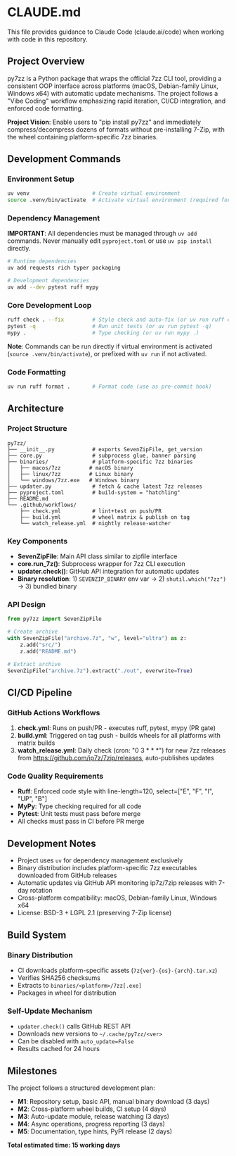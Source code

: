 # CLAUDE.md

This file provides guidance to Claude Code (claude.ai/code) when working with code in this repository.

## Project Overview

py7zz is a Python package that wraps the official 7zz CLI tool, providing a consistent OOP interface across platforms (macOS, Debian-family Linux, Windows x64) with automatic update mechanisms. The project follows a "Vibe Coding" workflow emphasizing rapid iteration, CI/CD integration, and enforced code formatting.

**Project Vision**: Enable users to "pip install py7zz" and immediately compress/decompress dozens of formats without pre-installing 7-Zip, with the wheel containing platform-specific 7zz binaries.

## Development Commands

### Environment Setup
```bash
uv venv                    # Create virtual environment
source .venv/bin/activate  # Activate virtual environment (required for direct tool usage)
```

### Dependency Management
**IMPORTANT**: All dependencies must be managed through `uv add` commands. Never manually edit `pyproject.toml` or use `uv pip install` directly.

```bash
# Runtime dependencies
uv add requests rich typer packaging

# Development dependencies  
uv add --dev pytest ruff mypy
```

### Core Development Loop
```bash
ruff check . --fix         # Style check and auto-fix (or uv run ruff check . --fix)
pytest -q                  # Run unit tests (or uv run pytest -q)
mypy .                     # Type checking (or uv run mypy .)
```

**Note**: Commands can be run directly if virtual environment is activated (`source .venv/bin/activate`), or prefixed with `uv run` if not activated.

### Code Formatting
```bash
uv run ruff format .       # Format code (use as pre-commit hook)
```

## Architecture

### Project Structure
```
py7zz/
├── __init__.py            # exports SevenZipFile, get_version
├── core.py                # subprocess glue, banner parsing
├── binaries/              # platform-specific 7zz binaries
│   ├── macos/7zz         # macOS binary
│   ├── linux/7zz         # Linux binary  
│   └── windows/7zz.exe   # Windows binary
├── updater.py             # fetch & cache latest 7zz releases
├── pyproject.toml         # build-system = "hatchling"
├── README.md
└── .github/workflows/
    ├── check.yml          # lint+test on push/PR
    ├── build.yml          # wheel matrix & publish on tag
    └── watch_release.yml  # nightly release-watcher
```

### Key Components
- **SevenZipFile**: Main API class similar to zipfile interface
- **core.run_7z()**: Subprocess wrapper for 7zz CLI execution
- **updater.check()**: GitHub API integration for automatic updates
- **Binary resolution**: 1) `SEVENZIP_BINARY` env var → 2) `shutil.which("7zz")` → 3) bundled binary

### API Design
```python
from py7zz import SevenZipFile

# Create archive
with SevenZipFile("archive.7z", "w", level="ultra") as z:
    z.add("src/")
    z.add("README.md")

# Extract archive
SevenZipFile("archive.7z").extract("./out", overwrite=True)
```

## CI/CD Pipeline

### GitHub Actions Workflows
1. **check.yml**: Runs on push/PR - executes ruff, pytest, mypy (PR gate)
2. **build.yml**: Triggered on tag push - builds wheels for all platforms with matrix builds
3. **watch_release.yml**: Daily check (cron: "0 3 * * *") for new 7zz releases from https://github.com/ip7z/7zip/releases, auto-publishes updates

### Code Quality Requirements
- **Ruff**: Enforced code style with line-length=120, select=["E", "F", "I", "UP", "B"]
- **MyPy**: Type checking required for all code
- **Pytest**: Unit tests must pass before merge
- All checks must pass in CI before PR merge

## Development Notes

- Project uses `uv` for dependency management exclusively
- Binary distribution includes platform-specific 7zz executables downloaded from GitHub releases
- Automatic updates via GitHub API monitoring ip7z/7zip releases with 7-day rotation
- Cross-platform compatibility: macOS, Debian-family Linux, Windows x64
- License: BSD-3 + LGPL 2.1 (preserving 7-Zip license)

## Build System

### Binary Distribution
- CI downloads platform-specific assets (`7z{ver}-{os}-{arch}.tar.xz`)
- Verifies SHA256 checksums
- Extracts to `binaries/<platform>/7zz[.exe]`
- Packages in wheel for distribution

### Self-Update Mechanism
- `updater.check()` calls GitHub REST API
- Downloads new versions to `~/.cache/py7zz/<ver>`
- Can be disabled with `auto_update=False`
- Results cached for 24 hours

## Milestones

The project follows a structured development plan:
- **M1**: Repository setup, basic API, manual binary download (3 days)
- **M2**: Cross-platform wheel builds, CI setup (4 days)
- **M3**: Auto-update module, release watching (3 days)
- **M4**: Async operations, progress reporting (3 days)
- **M5**: Documentation, type hints, PyPI release (2 days)

**Total estimated time: 15 working days**